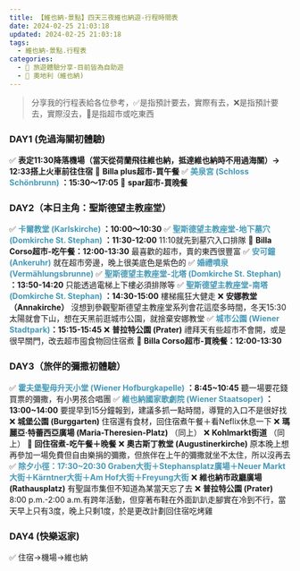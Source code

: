 ```yaml
---
title: 【維也納-景點】四天三夜維也納遊-行程時間表
date: 2024-02-25 21:03:18
updated: 2024-02-25 21:03:18
tags:
  - 維也納-景點.行程表 
categories: 
  - 🌴 旅遊體驗分享-目前皆為自助遊
  - 🥥 奧地利（維也納)  
---
```

>分享我的行程表給各位參考，✅是指預計要去，實際有去，❌是指預計要去，實際沒去，🍜是指超市或吃東西 

<!-- more -->

### DAY1 (免過海關初體驗)
✅ **表定11:30降落機場（當天從荷蘭飛往維也納，抵達維也納時不用過海關）-> 12:33搭上火車前往住宿** 
🍜 **Billa plus超市-買午餐**
✅ **<font color=#4599B6>美泉宮 (Schloss Schönbrunn)</font> ：15:30～17:05**
🍜 **spar超市-買晚餐**

### DAY2（本日主角：聖斯德望主教座堂）
✅ **<font color=#4599B6>卡爾教堂 (Karlskirche)</font> ：10:00～10:30**
✅ **<font color=#4599B6>聖斯德望主教座堂-地下墓穴 (Domkirche St. Stephan)</font> ：11:30-12:00**
 11:10就先到墓穴入口排隊
🍜 **Billa Corso超市-吃午餐：12:00-13:30**
最喜歡的超市，賣的東西很豐富
✅ **<font color=#4599B6>安可鐘 (Ankeruhr)</font>**
就在超市旁邊，晚上很美底色是紫色的
✅ **<font color=#4599B6>婚禮噴泉 (Vermählungsbrunne)</font>**
✅ **<font color=#4599B6>聖斯德望主教座堂-北塔 (Domkirche St. Stephan)</font> ：13:50-14:20**
只能透過電梯上下樓必須排隊等
✅ **<font color=#4599B6>聖斯德望主教座堂-南塔 (Domkirche St. Stephan)</font> ：14:30-15:00**
樓梯瘋狂大健走
❌ **安娜教堂（Annakirche）**
沒想到參觀聖斯德望主教座堂系列會花這麼多時間，冬天15:30太陽就會下山，想在天黑前逛城市公園，就捨棄安娜教堂
✅ **<font color=#4599B6>城市公園 (Wiener Stadtpark)</font>：15:15-15:45**
❌ **普拉特公園 (Prater)**
禮拜天有些超市不會開，或是很早關門，改去超市囤食物回住宿煮
🍜 **Billa Corso超市-買晚餐：12:00-13:30**

### DAY3（旅伴的彌撒初體驗）
✅ **<font color=#4599B6>霍夫堡聖母升天小堂 (Wiener Hofburgkapelle)</font> ：8:45~10:45**
聽一場要花錢買票的彌撒，有小男孩合唱團
✅ **<font color=#4599B6>維也納國家歌劇院 (Wiener Staatsoper)</font> ：13:00~14:00**
要提早到15分鐘報到，建議多抓一點時間，導覽的入口不是很好找
❌ **城堡公園 (Burggarten)**
住宿還有食材，回住宿煮午餐＋看Neflix休息一下
❌ **瑪麗亞·特蕾西亞廣場 (Maria-Theresien-Platz)** （同上）
❌ **Kohlmarkt街道** （同上）
🍜 **回住宿煮-吃午餐＋晚餐**
❌ **奧古斯丁教堂 (Augustinerkirche)**
原本晚上想再參加一場免費但自由樂捐的彌撒，但旅伴在上午的彌撒就坐不太住，所以沒再去
✅ <font color=#4599B6>**除夕小徑：17:30~20:30
Graben大街＋Stephansplatz廣場＋Neuer Markt大街＋Kärntner大街＋Am Hof大街＋Freyung大街**</font>
❌ **維也納市政廳廣場 (Rathausplatz)** 
有聖誕市集但不知道為某當天忘了去
❌ **普拉特公園 (Prater)**
8:00 p.m.-2:00 a.m.有跨年活動，但穿著布鞋在外面趴趴走腳實在冷到不行，當天早上只有3度，晚上只剩1度，於是更改計劃回住宿吃烤雞

### DAY4  (快樂返家)
✅ 住宿->機場->維也納 

